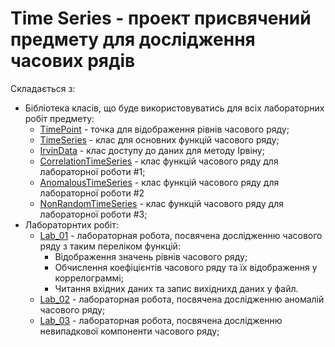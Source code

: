 # Time Series - проект присвячений предмету для дослідження часових рядів

Складається з:

* Бібліотека класів, що буде використовуватись для всіх лабораторних робіт предмету:
  * [TimePoint](Time%20Series/TimePoint.cs) - точка для відображення рівнів часового ряду;
  * [TimeSeries](Time%20Series/TimeSeries.cs) - клас для основних функцій часового ряду;
  * [IrvinData](Time%20Series/IrvinData.cs) - клас доступу до даних для методу Ірвіну;
  * [CorrelationTimeSeries](Time%20Series/TimeSeries/CorrelationTimeSeries.cs) - клас функцій часового ряду для лабораторної роботи #1;
  * [AnomalousTimeSeries](Time%20Series/TimeSeries/AnomalousTimeSeries.cs) - клас функцій часового ряду для лабораторної роботи #2
  * [NonRandomTimeSeries](Time%20Series/TimeSeries/NonRandomTimeSeries.cs) - клас функцій часового ряду для лабораторної роботи #3;
* Лабораторнтих робіт:
  * [Lab_01](Lab_01/Lab_01.cs) - лабораторная робота, посвячена дослідженню часового ряду з таким переліком функцій:
    * Відображення значень рівнів часового ряду;
    * Обчислення коефіцієнтів часового ряду та їх відображення у коррелограммі;
    * Читання вхідних даних та запис вихіднихд даних у файл.
  * [Lab_02](Lab_01/Lab_02.cs) - лабораторная робота, посвячена дослідженню аномалій часового ряду;
  * [Lab_03](Lab_01/Lab_03.cs) - лабораторная робота, посвячена дослідженню невипадкової компоненти часового ряду;
 
